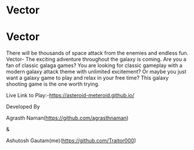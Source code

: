 # Vector
Vector
============== 
There  will be thousands of space attack from the enemies and endless fun.  Vector- The exciting adventure throughout the galaxy is coming.  Are you a fan of classic galaga games? You are looking for classic gameplay with a modern galaxy attack theme with unlimited excitement? Or maybe you just want a galaxy game to play and relax in your free time?  This galaxy shooting game is the one worth trying.

Live Link to Play:-https://asteroid-meteroid.github.io/ 

Developed By 

Agrasth Naman(https://github.com/agrasthnaman) 

& 

Ashutosh Gautam(me)(https://github.com/Traitor000)
